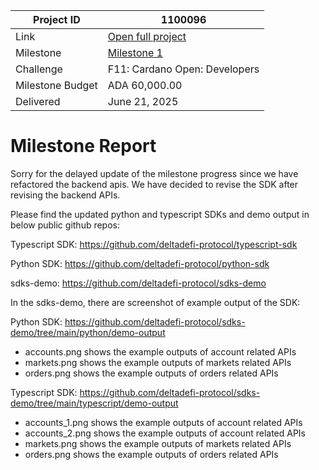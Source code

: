 |Project ID|1100096|
|-----------|-------------|
|Link|[Open full project](https://projectcatalyst.io/funds/12/f12-cardano-open-developers/deltadefi-open-source-libraries-for-high-frequency-trading)|
|Milestone|[Milestone 1](https://milestones.projectcatalyst.io/projects/1200096/milestones/1)|
|Challenge|F11: Cardano Open: Developers|
|Milestone Budget|ADA 60,000.00|
|Delivered|	June 21, 2025|

# Milestone Report

Sorry for the delayed update of the milestone progress since we have refactored the backend apis. We have decided to revise the SDK after revising the backend APIs.

Please find the updated python and typescript SDKs and demo output in below public github repos:

Typescript SDK: https://github.com/deltadefi-protocol/typescript-sdk

Python SDK: https://github.com/deltadefi-protocol/python-sdk

sdks-demo: https://github.com/deltadefi-protocol/sdks-demo

In the sdks-demo, there are screenshot of example output of the SDK:

Python SDK: https://github.com/deltadefi-protocol/sdks-demo/tree/main/python/demo-output
- accounts.png shows the example outputs of account related APIs
- markets.png shows the example outputs of markets related APIs
- orders.png shows the example outputs of orders related APIs

Typescript SDK: https://github.com/deltadefi-protocol/sdks-demo/tree/main/typescript/demo-output
- accounts_1.png shows the example outputs of account related APIs
- accounts_2.png shows the example outputs of account related APIs
- markets.png shows the example outputs of markets related APIs
- orders.png shows the example outputs of orders related APIs
